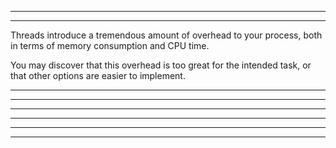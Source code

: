 
<hr>


<hr>

 Threads introduce a tremendous amount of overhead to your process, both in terms of memory consumption and CPU time. 
 
 
 You may discover that this overhead is too great for the intended task, or that other options are easier to implement.


<hr>

<hr>

<hr>



<hr>

<hr>





<hr>





